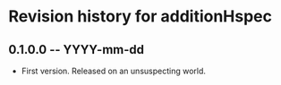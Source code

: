# Revision history for additionHspec

## 0.1.0.0  -- YYYY-mm-dd

* First version. Released on an unsuspecting world.
